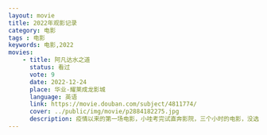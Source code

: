 ```yaml
---
layout: movie
title: 2022年观影记录
category: 电影
tags : 电影
keywords: 电影,2022
movies: 
    - title: 阿凡达水之道
      status: 看过
      vote: 9
      date: 2022-12-24
      place: 华业-耀莱成龙影城
      language: 英语
      link: https://movie.douban.com/subject/4811774/
      cover: ../public/img/movie/p2884182275.jpg
      description: 疫情以来的第一场电影，小哇考完试直奔影院，三个小时的电影，没选到imax影院，效果也还是很不错的，不过感觉也没觉得比第一部提升多少。
---
```

